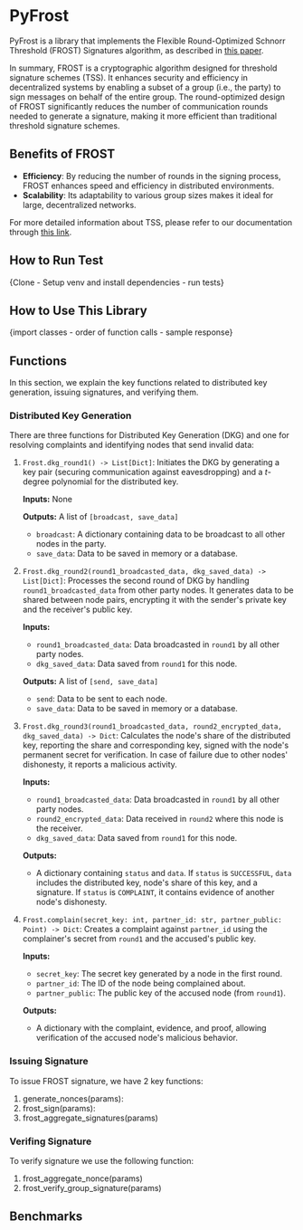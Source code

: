 # PyFrost

PyFrost is a library that implements the Flexible Round-Optimized Schnorr Threshold (FROST) Signatures algorithm, as described in [this paper](https://eprint.iacr.org/2020/852.pdf).

In summary, FROST is a cryptographic algorithm designed for threshold signature schemes (TSS). It enhances security and efficiency in decentralized systems by enabling a subset of a group (i.e., the party) to sign messages on behalf of the entire group. The round-optimized design of FROST significantly reduces the number of communication rounds needed to generate a signature, making it more efficient than traditional threshold signature schemes.

## Benefits of FROST

- **Efficiency**: By reducing the number of rounds in the signing process, FROST enhances speed and efficiency in distributed environments.
- **Scalability**: Its adaptability to various group sizes makes it ideal for large, decentralized networks.

For more detailed information about TSS, please refer to our documentation through [this link]().

## How to Run Test
{Clone - Setup venv and install dependencies - run tests}


## How to Use This Library 
{import classes - order of function calls - sample response}

## Functions

In this section, we explain the key functions related to distributed key generation, issuing signatures, and verifying them.

### Distributed Key Generation
There are three functions for Distributed Key Generation (DKG) and one for resolving complaints and identifying nodes that send invalid data:

1. `Frost.dkg_round1() -> List[Dict]`:
   Initiates the DKG by generating a key pair (securing communication against eavesdropping) and a $t$-degree polynomial for the distributed key.

   **Inputs:** None

   **Outputs:** A list of `[broadcast, save_data]`
   - `broadcast`: A dictionary containing data to be broadcast to all other nodes in the party.
   - `save_data`: Data to be saved in memory or a database.
  
2. `Frost.dkg_round2(round1_broadcasted_data, dkg_saved_data) -> List[Dict]`:
   Processes the second round of DKG by handling `round1_broadcasted_data` from other party nodes. It generates data to be shared between node pairs, encrypting it with the sender's private key and the receiver's public key.

   **Inputs:**
   - `round1_broadcasted_data`: Data broadcasted in `round1` by all other party nodes.
   - `dkg_saved_data`: Data saved from `round1` for this node.

   **Outputs:** A list of `[send, save_data]`
   - `send`: Data to be sent to each node.
   - `save_data`: Data to be saved in memory or a database.

3. `Frost.dkg_round3(round1_broadcasted_data, round2_encrypted_data, dkg_saved_data) -> Dict`:
   Calculates the node's share of the distributed key, reporting the share and corresponding key, signed with the node's permanent secret for verification. In case of failure due to other nodes' dishonesty, it reports a malicious activity.

   **Inputs:**
   - `round1_broadcasted_data`: Data broadcasted in `round1` by all other party nodes.
   - `round2_encrypted_data`: Data received in `round2` where this node is the receiver.
   - `dkg_saved_data`: Data saved from `round1` for this node.

   **Outputs:**
   - A dictionary containing `status` and `data`. If `status` is `SUCCESSFUL`, `data` includes the distributed key, node's share of this key, and a signature. If `status` is `COMPLAINT`, it contains evidence of another node's dishonesty.

4. `Frost.complain(secret_key: int, partner_id: str, partner_public: Point) -> Dict`:
   Creates a complaint against `partner_id` using the complainer's secret from `round1` and the accused's public key.

   **Inputs:**
   - `secret_key`: The secret key generated by a node in the first round.
   - `partner_id`: The ID of the node being complained about.
   - `partner_public`: The public key of the accused node (from `round1`).

   **Outputs:**
   - A dictionary with the complaint, evidence, and proof, allowing verification of the accused node's malicious behavior.

### Issuing Signature

To issue FROST signature, we have 2 key functions:

1. generate_nonces(params):
2. frost_sign(params):
3. frost_aggregate_signatures(params)

### Verifing Signature

To verify signature we use the following function:

1. frost_aggregate_nonce(params)
2. frost_verify_group_signature(params)

## Benchmarks
